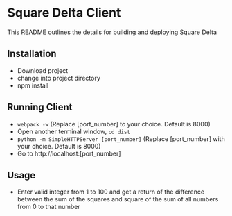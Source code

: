 # Square Delta Client

This README outlines the details for building and deploying Square Delta

## Installation

* Download project
* change into project directory
* npm install

## Running Client
* `webpack -w` (Replace [port_number] to your choice. Default is 8000)
* Open another terminal window, `cd dist`
* `python -m SimpleHTTPServer [port_number]` (Replace [port_number] with your choice. Default is 8000)
* Go to http://localhost:[port_number]

## Usage
* Enter valid integer from 1 to 100 and get a return of the difference between the sum of the squares and square of the sum of all numbers from 0 to that number
